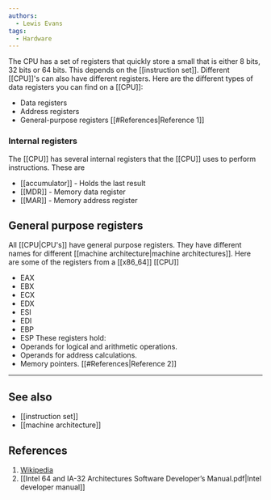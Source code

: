 ```yaml
---
authors: 
  - Lewis Evans
tags:
  - Hardware
---
```

The CPU has a set of registers that quickly store a small that is either 8 bits, 32 bits or 64 bits. This depends on the [[instruction set]]. Different [[CPU]]'s can also have different registers. Here are the different types of data registers you can find on a [[CPU]]:
- Data registers
- Address registers 
- General-purpose registers
[[#References|Reference 1]]
### Internal registers
The [[CPU]] has several internal registers that the [[CPU]] uses to perform instructions. These are
- [[accumulator]] - Holds the last result 
- [[MDR]] - Memory data register
- [[MAR]] - Memory address register
## General purpose registers
All [[CPU|CPU's]] have general purpose registers. They have different names for different [[machine architecture|machine architectures]]. Here are some of the registers from a [[x86_64]] [[CPU]]
- EAX
- EBX
- ECX
- EDX
- ESI
- EDI
- EBP
- ESP
These registers hold:
- Operands for logical and arithmetic operations.
- Operands for address calculations. 
- Memory pointers.
[[#References|Reference 2]]
___
## See also
- [[instruction set]]
- [[machine architecture]]
## References
1. [Wikipedia](https://en.wikipedia.org/wiki/Processor_register)
2. [[Intel 64 and IA-32 Architectures Software Developer’s Manual.pdf|Intel developer manual]]